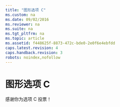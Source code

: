 ```yaml
---
title: "图形选项 C"
ms.custom: na
ms.date: 09/02/2016
ms.reviewer: na
ms.suite: na
ms.tgt_pltfrm: na
ms.topic: article
ms.assetid: f448625f-8873-472c-bde0-2e0f6e4ebfdd
caps.latest.revision: 4
caps.handback.revision: 3
robots: noindex,nofollow
---
```

# 图形选项 C
感谢你为选项 C 投票！